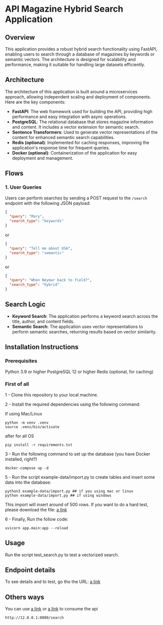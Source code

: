 # API Magazine Hybrid Search Application

## Overview

This application provides a robust hybrid search functionality using FastAPI, enabling users to search through a database of magazines by keywords or semantic vectors. The architecture is designed for scalability and performance, making it suitable for handling large datasets efficiently.

## Architecture

The architecture of this application is built around a microservices approach, allowing independent scaling and deployment of components. Here are the key components:

- **FastAPI**: The web framework used for building the API, providing high performance and easy integration with async operations.
- **PostgreSQL**: The relational database that stores magazine information and content. It includes a vector extension for semantic search.
- **Sentence Transformers**: Used to generate vector representations of the content for enhanced semantic search capabilities.
- **Redis (optional)**: Implemented for caching responses, improving the application's response time for frequent queries.
- **Docker (optional)**: Containerization of the application for easy deployment and management.

## Flows

### 1. User Queries

Users can perform searches by sending a POST request to the `/search` endpoint with the following JSON payload:

```json
{
  "query": "Mary",
  "search_type": "keywords"
}
```

or

```json
{
  "query": "Tell me about USA",
  "search_type": "semantic"
}
```

or

```json
{
  "query": "When Neymar back to field?",
  "search_type": "hybrid"
}
```

## Search Logic
- **Keyword Search**: The application performs a keyword search across the title, author, and content fields.
- **Semantic Search**: The application uses vector representations to perform semantic searches, returning results based on vector similarity.

## Installation Instructions

### Prerequisites
Python 3.9 or higher
PostgreSQL 12 or higher
Redis (optional, for caching)

### First of all
1 - Clone this repository to your local machine.

2 - Install the required dependencies using the following command:

If using Mac/Linux
````
python -m venv .venv
source .venv/bin/activate
````

after for all OS

```
pip install -r requirements.txt
```

3 - Run the following command to set up the database (you have Docker installed, right?)
```
docker-compose up -d
```

5 - Run the script example-data/import.py to create tables and insert some data into the database:
```
python3 example-data/import.py ## if you using mac or linux
python example-data/import.py ## if using windows
```

This import will insert around of 500 rows. If you want to do a hard test, please download the file:
[a link](https://drive.google.com/file/d/1pNsb7rV61O_LkVlrp7OR8w2PP889wHD4/view?usp=share_link)

6 - Finally, Run the follow code:
```
uvicorn app.main:app --reload   
```

## Usage
Run the script test_search.py to test a vectorized search.

## Endpoint details
To see details and to test, go tho the URL:
[a link](http://12.0.0.1:8000/docs)

## Others ways
You can use [a link](https://insomnia.rest/download) or [a link](https://www.postman.com) to consume the api

```
http://12.0.0.1:8000/search
```

